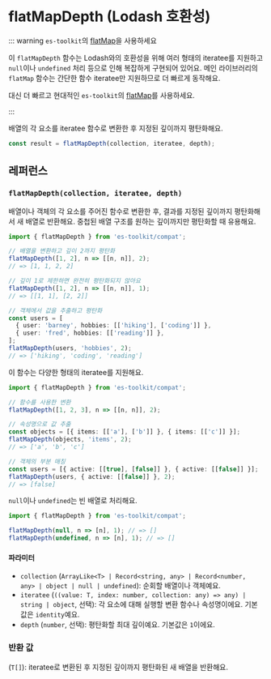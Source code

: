 # flatMapDepth (Lodash 호환성)

::: warning `es-toolkit`의 [flatMap](../../array/flatMap.md)을 사용하세요

이 `flatMapDepth` 함수는 Lodash와의 호환성을 위해 여러 형태의 iteratee를 지원하고 `null`이나 `undefined` 처리 등으로 인해 복잡하게 구현되어 있어요. 메인 라이브러리의 `flatMap` 함수는 간단한 함수 iteratee만 지원하므로 더 빠르게 동작해요.

대신 더 빠르고 현대적인 `es-toolkit`의 [flatMap](../../array/flatMap.md)를 사용하세요.

:::

배열의 각 요소를 iteratee 함수로 변환한 후 지정된 깊이까지 평탄화해요.

```typescript
const result = flatMapDepth(collection, iteratee, depth);
```

## 레퍼런스

### `flatMapDepth(collection, iteratee, depth)`

배열이나 객체의 각 요소를 주어진 함수로 변환한 후, 결과를 지정된 깊이까지 평탄화해서 새 배열로 반환해요. 중첩된 배열 구조를 원하는 깊이까지만 평탄화할 때 유용해요.

```typescript
import { flatMapDepth } from 'es-toolkit/compat';

// 배열을 변환하고 깊이 2까지 평탄화
flatMapDepth([1, 2], n => [[n, n]], 2);
// => [1, 1, 2, 2]

// 깊이 1로 제한하면 완전히 평탄화되지 않아요
flatMapDepth([1, 2], n => [[n, n]], 1);
// => [[1, 1], [2, 2]]

// 객체에서 값을 추출하고 평탄화
const users = [
  { user: 'barney', hobbies: [['hiking'], ['coding']] },
  { user: 'fred', hobbies: [['reading']] },
];
flatMapDepth(users, 'hobbies', 2);
// => ['hiking', 'coding', 'reading']
```

이 함수는 다양한 형태의 iteratee를 지원해요.

```typescript
import { flatMapDepth } from 'es-toolkit/compat';

// 함수를 사용한 변환
flatMapDepth([1, 2, 3], n => [[n, n]], 2);

// 속성명으로 값 추출
const objects = [{ items: [['a'], ['b']] }, { items: [['c']] }];
flatMapDepth(objects, 'items', 2);
// => ['a', 'b', 'c']

// 객체의 부분 매칭
const users = [{ active: [[true], [false]] }, { active: [[false]] }];
flatMapDepth(users, { active: [[false]] }, 2);
// => [false]
```

`null`이나 `undefined`는 빈 배열로 처리해요.

```typescript
import { flatMapDepth } from 'es-toolkit/compat';

flatMapDepth(null, n => [n], 1); // => []
flatMapDepth(undefined, n => [n], 1); // => []
```

#### 파라미터

- `collection` (`ArrayLike<T> | Record<string, any> | Record<number, any> | object | null | undefined`): 순회할 배열이나 객체예요.
- `iteratee` (`((value: T, index: number, collection: any) => any) | string | object`, 선택): 각 요소에 대해 실행할 변환 함수나 속성명이에요. 기본값은 `identity`예요.
- `depth` (`number`, 선택): 평탄화할 최대 깊이예요. 기본값은 `1`이에요.

### 반환 값

(`T[]`): iteratee로 변환된 후 지정된 깊이까지 평탄화된 새 배열을 반환해요.
